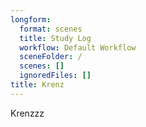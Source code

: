 ```yaml
---
longform:
  format: scenes
  title: Study Log
  workflow: Default Workflow
  sceneFolder: /
  scenes: []
  ignoredFiles: []
title: Krenz
---
```

Krenzzz